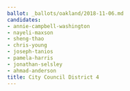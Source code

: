 ```yaml
---
ballot: _ballots/oakland/2018-11-06.md
candidates:
- annie-campbell-washington
- nayeli-maxson
- sheng-thao
- chris-young
- joseph-tanios
- pamela-harris
- jonathan-selsley
- ahmad-anderson
title: City Council District 4
---
```

